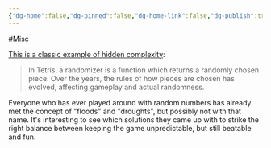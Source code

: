 ```yaml
---
{"dg-home":false,"dg-pinned":false,"dg-home-link":false,"dg-publish":true,"tags":["dgblip"],"created-date":"2019-09-04T00:00:00","disabled rules":["yaml-title","yaml-title-alias","file-name-heading"],"title":"philipp @ 2019-09-04","dg-permalink":"2019/09/04/tetris-randomizers/","updated-date":"2025-04-30T22:27:35","dg-path":"blips/2019-09-04-tetris-randomizers.md","permalink":"/2019/09/04/tetris-randomizers/","dgPassFrontmatter":true}
---
```



#Misc

[This is a classic example of hidden complexity](https://simon.lc/the-history-of-tetris-randomizers):

> In Tetris, a randomizer is a function which returns a randomly chosen piece. Over the years, the rules of how pieces are chosen has evolved, affecting gameplay and actual randomness.

Everyone who has ever played around with random numbers has already met the concept of "floods" and "droughts", but possibly not with that name. It's interesting to see which solutions they came up with to strike the right balance between keeping the game unpredictable, but still beatable and fun.



